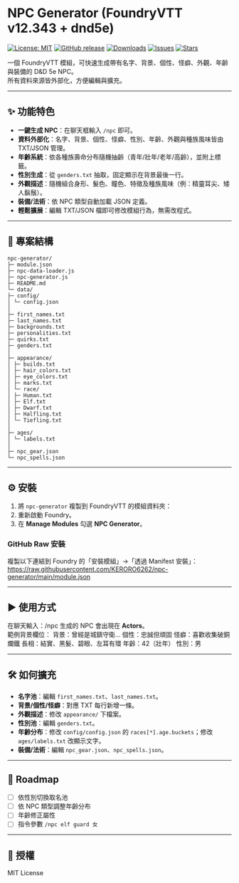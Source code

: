 # NPC Generator (FoundryVTT v12.343 + dnd5e)

[![License: MIT](https://img.shields.io/badge/License-MIT-blue.svg)](LICENSE)
[![GitHub release](https://img.shields.io/github/v/release/KERORO6262/npc-generator)](https://github.com/KERORO6262/npc-generator/releases)
[![Downloads](https://img.shields.io/github/downloads/KERORO6262/npc-generator/total.svg)](https://github.com/KERORO6262/npc-generator/releases)
[![Issues](https://img.shields.io/github/issues/KERORO6262/npc-generator)](https://github.com/KERORO6262/npc-generator/issues)
[![Stars](https://img.shields.io/github/stars/KERORO6262/npc-generator)](https://github.com/KERORO6262/npc-generator/stargazers)

一個 FoundryVTT 模組，可快速生成帶有名字、背景、個性、怪癖、外觀、年齡與裝備的 D&D 5e NPC。  
所有資料來源皆外部化，方便編輯與擴充。

---

## ✨ 功能特色
- **一鍵生成 NPC**：在聊天框輸入 `/npc` 即可。  
- **資料外部化**：名字、背景、個性、怪癖、性別、年齡、外觀與種族風味皆由 TXT/JSON 管理。  
- **年齡系統**：依各種族壽命分布隨機抽齡（青年/壯年/老年/高齡），並附上標籤。  
- **性別生成**：從 `genders.txt` 抽取，固定顯示在背景最後一行。  
- **外觀描述**：隨機組合身形、髮色、瞳色、特徵及種族風味（例：精靈耳尖、矮人鬍鬚）。  
- **裝備/法術**：依 NPC 類型自動加載 JSON 定義。  
- **輕鬆擴展**：編輯 TXT/JSON 檔即可修改模組行為，無需改程式。

---

## 📂 專案結構
```
npc-generator/
├─ module.json
├─ npc-data-loader.js
├─ npc-generator.js
├─ README.md
└─ data/
├─ config/
│ └─ config.json
│
├─ first_names.txt
├─ last_names.txt
├─ backgrounds.txt
├─ personalities.txt
├─ quirks.txt
├─ genders.txt
│
├─ appearance/
│ ├─ builds.txt
│ ├─ hair_colors.txt
│ ├─ eye_colors.txt
│ ├─ marks.txt
│ └─ race/
│ ├─ Human.txt
│ ├─ Elf.txt
│ ├─ Dwarf.txt
│ ├─ Halfling.txt
│ └─ Tiefling.txt
│
├─ ages/
│ └─ labels.txt
│
├─ npc_gear.json
└─ npc_spells.json
```
---

## ⚙️ 安裝
1. 將 `npc-generator` 複製到 FoundryVTT 的模組資料夾：
2. 重新啟動 Foundry。  
3. 在 **Manage Modules** 勾選 **NPC Generator**。  

### GitHub Raw 安裝
複製以下連結到 Foundry 的「安裝模組」→「透過 Manifest 安裝」：
https://raw.githubusercontent.com/KERORO6262/npc-generator/main/module.json

---

## ▶️ 使用方式
在聊天輸入：/npc
生成的 NPC 會出現在 **Actors**。  
範例背景欄位：
背景：曾經是城鎮守衛…
個性：忠誠但頑固
怪癖：喜歡收集破銅爛鐵
長相：結實、黑髮、碧眼、左耳有環
年齡：42（壯年）
性別：男

---

## 🛠️ 如何擴充
- **名字池**：編輯 `first_names.txt`、`last_names.txt`。  
- **背景/個性/怪癖**：對應 TXT 每行新增一條。  
- **外觀描述**：修改 `appearance/` 下檔案。  
- **性別池**：編輯 `genders.txt`。  
- **年齡分布**：修改 `config/config.json` 的 `races[*].age.buckets`；修改 `ages/labels.txt` 改顯示文字。  
- **裝備/法術**：編輯 `npc_gear.json`、`npc_spells.json`。  

---

## 🔮 Roadmap
- [ ] 依性別切換取名池  
- [ ] 依 NPC 類型調整年齡分布  
- [ ] 年齡修正屬性  
- [ ] 指令參數 `/npc elf guard 女`

---

## 📜 授權
MIT License
